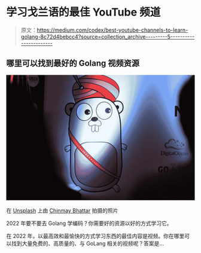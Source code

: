 # 学习戈兰语的最佳 YouTube 频道

> 原文：<https://medium.com/codex/best-youtube-channels-to-learn-golang-8c72d4bebcc4?source=collection_archive---------5----------------------->

## 哪里可以找到最好的 Golang 视频资源

![](img/9a6a9239316205e5d72cfa7f333e1a66.png)

在 [Unsplash](https://unsplash.com?utm_source=medium&utm_medium=referral) 上由 [Chinmay Bhattar](https://unsplash.com/@geekgunda?utm_source=medium&utm_medium=referral) 拍摄的照片

2022 年要不要去 Golang 学编码？你需要好的资源以好的方式学习它。

在 2022 年，以最高效和最愉快的方式学习东西的最佳内容是视频。你在哪里可以找到大量免费的、高质量的、与 GoLang 相关的视频呢？答案是…